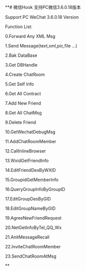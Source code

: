 **# 微信Hook
支持PC微信3.6.0.18版本

Support PC WeChat 3.6.0.18 Version

Function List:

0.Forward Any XML Msg

1.Send Message(text,xml,pic,file ...)  

2.Bak DataBase

3.Get DBHandle

4.Create ChatRoom

5.Get Self Info

6.Get All Contract

7.Add New Friend

8.Get All ChatMsg

9.Delete Friend

10.GetWechatDebugMsg

11.AddChatRoomMember

12.CallInlineBrowser

13.WxidGetFriendInfo

14.EditFriendDesByWXID

15.GroupidGetMemberInfo

16.QueryGroupInfoByGroupID

17.EditGroupDesByGID

18.EditGroupNameByGID

19.AgreeNewFriendRequest

20.NetGetInfoByTel_QQ_Wx

21.AnitMessageRecall

22.InviteChatRoomMember

23.SendChatRoomAtMsg



**
